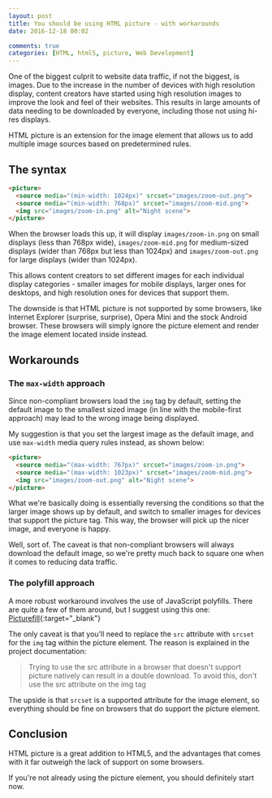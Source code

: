 ```yaml
---
layout: post
title: You should be using HTML picture - with workarounds
date: 2016-12-18 00:02

comments: true
categories: [HTML, html5, picture, Web Development]
---
```

One of the biggest culprit to website data traffic, if not the biggest, is images. Due to the increase in the number of devices with high resolution display, content creators have started using high resolution images to improve the look and feel of their websites. This results in large amounts of data needing to be downloaded by everyone, including those not using hi-res displays.

HTML picture is an extension for the image element that allows us to add multiple image sources based on predetermined rules.

<!--more-->

## The syntax

```html
<picture>
  <source media="(min-width: 1024px)" srcset="images/zoom-out.png">
  <source media="(min-width: 768px)" srcset="images/zoom-mid.png">
  <img src="images/zoom-in.png" alt="Night scene">
</picture>
```

When the browser loads this up, it will display ``images/zoom-in.png`` on small displays (less than 768px wide), ``images/zoom-mid.png`` for medium-sized displays (wider than 768px but less than 1024px) and ``images/zoom-out.png`` for large displays (wider than 1024px).

This allows content creators to set different images for each individual display categories - smaller images for mobile displays, larger ones for desktops, and high resolution ones for devices that support them.

The downside is that HTML picture is not supported by some browsers, like Internet Explorer (surprise, surprise), Opera Mini and the stock Android browser. These browsers will simply ignore the picture element and render the image element located inside instead.

## Workarounds

### The ``max-width`` approach

Since non-compliant browsers load the ``img`` tag by default, setting the default image to the smallest sized image (in line with the mobile-first approach) may lead to the wrong image being displayed.

My suggestion is that you set the largest image as the default image, and use ``max-width`` media query rules instead, as shown below:

```html
<picture>
  <source media="(max-width: 767px)" srcset="images/zoom-in.png">
  <source media="(max-width: 1023px)" srcset="images/zoom-mid.png">
  <img src="images/zoom-out.png" alt="Night scene">
</picture>
```

What we're basically doing is essentially reversing the conditions so that the larger image shows up by default, and switch to smaller images for devices that support the picture tag. This way, the browser will pick up the nicer image, and everyone is happy.

Well, sort of. The caveat is that non-compliant browsers will always download the default image, so we're pretty much back to square one when it comes to reducing data traffic.

### The polyfill approach

A more robust workaround involves the use of JavaScript polyfills. There are quite a few of them around, but I suggest using this one: [Picturefill](http://scottjehl.github.io/picturefill/ "Picturefill"){:target="_blank"}

The only caveat is that you'll need to replace the ``src`` attribute with ``srcset`` for the ``img`` tag within the picture element. The reason is explained in the project documentation:

> Trying to use the src attribute in a browser that doesn't support picture natively can result in a double download. To avoid this, don't use the src attribute on the img tag

The upside is that ``srcset`` is a supported attribute for the image element, so everything should be fine on browsers that do support the picture element.

## Conclusion

HTML picture is a great addition to HTML5, and the advantages that comes with it far outweigh the lack of support on some browsers.

If you're not already using the picture element, you should definitely start now.
